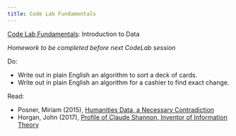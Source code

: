```yaml
---
title: Code Lab Fundamentals
---
```


[Code Lab Fundamentals]([https://github.com/scholarslab/CodeLab](https://github.com/scholarslab/CodeLab/tree/master/Week02)): Introduction to Data

*Homework to be completed before next CodeLab session*

Do:

* Write out in plain English an algorithm to sort a deck of cards.
* Write out in plain English an algorithm for a cashier to find exact change.

Read:

* Posner, Miriam (2015),  [Humanities Data, a Necessary Contradiction ](http://miriamposner.com/blog/humanities-data-a-necessary-contradiction/)
* Horgan, John (2017), [Profile of Claude Shannon, Inventor of Information Theory](https://blogs.scientificamerican.com/cross-check/profile-of-claude-shannon-inventor-of-information-theory/)
